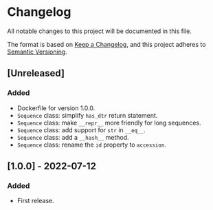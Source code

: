 # Changelog

All notable changes to this project will be documented in this file.

The format is based on [Keep a Changelog](https://keepachangelog.com/en/1.0.0/),
and this project adheres to [Semantic Versioning](https://semver.org/spec/v2.0.0.html).

## [Unreleased]
### Added
- Dockerfile for version 1.0.0.
- `Sequence` class: simplify `has_dtr` return statement.
- `Sequence` class: make `__repr__` more friendly for long sequences.
- `Sequence` class: add support for `str` in `__eq__`.
- `Sequence` class: add a `__hash__` method.
- `Sequence` class: rename the `id` property to `accession`.

## [1.0.0] - 2022-07-12
### Added
- First release.